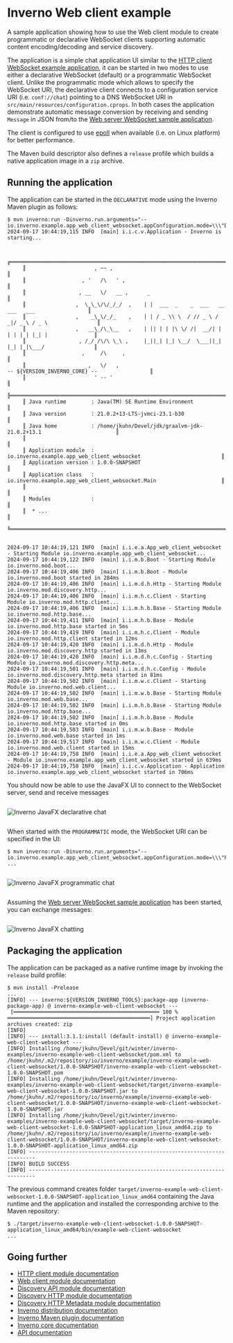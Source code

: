 [inverno-core-root-doc]: https://github.com/inverno-io/inverno-core/blob/master/doc/reference-guide.md
[inverno-dist-root]: https://github.com/inverno-io/inverno-dist
[inverno-tool-maven-plugin]: https://github.com/inverno-io/inverno-tools/blob/master/inverno-maven-plugin
[inverno-javadoc]: https://inverno.io/docs/release/api/index.html

[inverno-mod-discovery]: https://github.com/inverno-io/inverno-mods/blob/master/inverno-mod-discovery/
[inverno-mod-discovery-http]: https://github.com/inverno-io/inverno-mods/blob/master/inverno-mod-discovery-http/
[inverno-mod-discovery-http-meta]: https://github.com/inverno-io/inverno-mods/blob/master/inverno-mod-discovery-http-meta/
[inverno-mod-http-client]: https://github.com/inverno-io/inverno-mods/blob/master/inverno-http-client/
[inverno-mod-web-client]: https://github.com/inverno-io/inverno-mods/blob/master/inverno-web-client/
[inverno-examples-http-client-websocket]: ../inverno-example-http-client-websocket
[inverno-examples-web-server-websocket]: ../inverno-example-web-server-websocket

[epoll]: https://en.wikipedia.org/wiki/Epoll

# Inverno Web client example

A sample application showing how to use the Web client module to create programmatic or declarative WebSocket clients supporting automatic content encoding/decoding and service discovery.

The application is a simple chat application UI similar to the [HTTP client WebSocket example application][inverno-examples-http-client-websocket], it can be started in two modes to use either a declarative WebSocket (default) or a programmatic WebSocket client. Unlike the programmatic mode which allows to specify the WebSocket URI, the declarative client connects to a configuration service URI (i.e. `conf://chat`) pointing to a DNS WebSocket URI in `src/main/resources/configuration.cprops`. In both cases the application demonstrate automatic message conversion by receiving and sending `Message` in JSON from/to the [Web server WebSocket sample application][inverno-examples-web-server-websocket].

The client is configured to use [epoll][epoll] when available (i.e. on Linux platform) for better performance.

The Maven build descriptor also defines a `release` profile which builds a native application image in a `zip` archive.

## Running the application

The application can be started in the `DECLARATIVE` mode using the Inverno Maven plugin as follows:

```plaintext
$ mvn inverno:run -Dinverno.run.arguments="--io.inverno.example.app_web_client_websocket.appConfiguration.mode=\\\"DECLARATIVE\\\""
2024-09-17 10:44:19,115 INFO  [main] i.i.c.v.Application - Inverno is starting...


     ╔════════════════════════════════════════════════════════════════════════════════════════════╗
     ║                      , ~~ ,                                                                ║
     ║                  , '   /\   ' ,                                                            ║
     ║                 , __   \/   __ ,      _                                                    ║
     ║                ,  \_\_\/\/_/_/  ,    | |  ___  _    _  ___   __  ___   ___                 ║
     ║                ,    _\_\/_/_    ,    | | / _ \\ \  / // _ \ / _|/ _ \ / _ \                ║
     ║                ,   __\_/\_\__   ,    | || | | |\ \/ /|  __/| | | | | | |_| |               ║
     ║                 , /_/ /\/\ \_\ ,     |_||_| |_| \__/  \___||_| |_| |_|\___/                ║
     ║                  ,     /\     ,                                                            ║
     ║                    ,   \/   ,                                  -- ${VERSION_INVERNO_CORE} --                 ║
     ║                      ' -- '                                                                ║
     ╠════════════════════════════════════════════════════════════════════════════════════════════╣
     ║ Java runtime        : Java(TM) SE Runtime Environment                                      ║
     ║ Java version        : 21.0.2+13-LTS-jvmci-23.1-b30                                         ║
     ║ Java home           : /home/jkuhn/Devel/jdk/graalvm-jdk-21.0.2+13.1                        ║
     ║                                                                                            ║
     ║ Application module  : io.inverno.example.app_web_client_websocket                          ║
     ║ Application version : 1.0.0-SNAPSHOT                                                       ║
     ║ Application class   : io.inverno.example.app_web_client_websocket.Main                     ║
     ║                                                                                            ║
     ║ Modules             :                                                                      ║
     ║  * ...                                                                                     ║
     ╚════════════════════════════════════════════════════════════════════════════════════════════╝


2024-09-17 10:44:19,121 INFO  [main] i.i.e.a.App_web_client_websocket - Starting Module io.inverno.example.app_web_client_websocket...
2024-09-17 10:44:19,122 INFO  [main] i.i.m.b.Boot - Starting Module io.inverno.mod.boot...
2024-09-17 10:44:19,406 INFO  [main] i.i.m.b.Boot - Module io.inverno.mod.boot started in 284ms
2024-09-17 10:44:19,406 INFO  [main] i.i.m.d.h.Http - Starting Module io.inverno.mod.discovery.http...
2024-09-17 10:44:19,406 INFO  [main] i.i.m.h.c.Client - Starting Module io.inverno.mod.http.client...
2024-09-17 10:44:19,406 INFO  [main] i.i.m.h.b.Base - Starting Module io.inverno.mod.http.base...
2024-09-17 10:44:19,411 INFO  [main] i.i.m.h.b.Base - Module io.inverno.mod.http.base started in 5ms
2024-09-17 10:44:19,419 INFO  [main] i.i.m.h.c.Client - Module io.inverno.mod.http.client started in 12ms
2024-09-17 10:44:19,420 INFO  [main] i.i.m.d.h.Http - Module io.inverno.mod.discovery.http started in 13ms
2024-09-17 10:44:19,420 INFO  [main] i.i.m.d.h.c.Config - Starting Module io.inverno.mod.discovery.http.meta...
2024-09-17 10:44:19,501 INFO  [main] i.i.m.d.h.c.Config - Module io.inverno.mod.discovery.http.meta started in 81ms
2024-09-17 10:44:19,502 INFO  [main] i.i.m.w.c.Client - Starting Module io.inverno.mod.web.client...
2024-09-17 10:44:19,502 INFO  [main] i.i.m.w.b.Base - Starting Module io.inverno.mod.web.base...
2024-09-17 10:44:19,502 INFO  [main] i.i.m.h.b.Base - Starting Module io.inverno.mod.http.base...
2024-09-17 10:44:19,502 INFO  [main] i.i.m.h.b.Base - Module io.inverno.mod.http.base started in 0ms
2024-09-17 10:44:19,503 INFO  [main] i.i.m.w.b.Base - Module io.inverno.mod.web.base started in 1ms
2024-09-17 10:44:19,517 INFO  [main] i.i.m.w.c.Client - Module io.inverno.mod.web.client started in 15ms
2024-09-17 10:44:19,758 INFO  [main] i.i.e.a.App_web_client_websocket - Module io.inverno.example.app_web_client_websocket started in 639ms
2024-09-17 10:44:19,758 INFO  [main] i.i.c.v.Application - Application io.inverno.example.app_web_client_websocket started in 706ms
```

You should now be able to use the JavaFX UI to connect to the WebSocket server, send and receive messages

<img src="src/img/inverno_javafx_declarative_chat.png" style="display: block; margin: 2em auto;" alt="Inverno JavaFX declarative chat"/>

When started with the `PROGRAMMATIC` mode, the WebSocket URI can be specified in the UI:

```plaintext
$ mvn inverno:run -Dinverno.run.arguments="--io.inverno.example.app_web_client_websocket.appConfiguration.mode=\\\"PROGRAMMATIC\\\""
...
```

<img src="src/img/inverno_javafx_programmatic_chat.png" style="display: block; margin: 2em auto;" alt="Inverno JavaFX programmatic chat"/>

Assuming the [Web server WebSocket sample application][inverno-examples-web-server-websocket] has been started, you can exchange messages:

<img src="src/img/inverno_javafx_chatting.png" style="display: block; margin: 2em auto;" alt="Inverno JavaFX chatting"/>

## Packaging the application

The application can be packaged as a native runtime image by invoking the `release` build profile:

```plaintext
$ mvn install -Prelease
...
[INFO] --- inverno:${VERSION_INVERNO_TOOLS}:package-app (inverno-package-app) @ inverno-example-web-client-websocket ---
 [═══════════════════════════════════════════════ 100 % ══════════════════════════════════════════════] Project application archives created: zip
[INFO] 
[INFO] --- install:3.1.1:install (default-install) @ inverno-example-web-client-websocket ---
[INFO] Installing /home/jkuhn/Devel/git/winter/inverno-examples/inverno-example-web-client-websocket/pom.xml to /home/jkuhn/.m2/repository/io/inverno/example/inverno-example-web-client-websocket/1.0.0-SNAPSHOT/inverno-example-web-client-websocket-1.0.0-SNAPSHOT.pom
[INFO] Installing /home/jkuhn/Devel/git/winter/inverno-examples/inverno-example-web-client-websocket/target/inverno-example-web-client-websocket-1.0.0-SNAPSHOT.jar to /home/jkuhn/.m2/repository/io/inverno/example/inverno-example-web-client-websocket/1.0.0-SNAPSHOT/inverno-example-web-client-websocket-1.0.0-SNAPSHOT.jar
[INFO] Installing /home/jkuhn/Devel/git/winter/inverno-examples/inverno-example-web-client-websocket/target/inverno-example-web-client-websocket-1.0.0-SNAPSHOT-application_linux_amd64.zip to /home/jkuhn/.m2/repository/io/inverno/example/inverno-example-web-client-websocket/1.0.0-SNAPSHOT/inverno-example-web-client-websocket-1.0.0-SNAPSHOT-application_linux_amd64.zip
[INFO] ------------------------------------------------------------------------
[INFO] BUILD SUCCESS
[INFO] ------------------------------------------------------------------------
```

The previous command creates folder `target/inverno-example-web-client-websocket-1.0.0-SNAPSHOT-application_linux_amd64` containing the Java runtime and the application and installed the corresponding archive to the Maven repository:

```plaintext
$ ./target/inverno-example-web-client-websocket-1.0.0-SNAPSHOT-application_linux_amd64/bin/example-web-client-websocket
...
```

## Going further

- [HTTP client module documentation][inverno-mod-http-client]
- [Web client module documentation][inverno-mod-web-client]
- [Discovery API module documentation][inverno-mod-discovery]
- [Discovery HTTP module documentation][inverno-mod-discovery-http]
- [Discovery HTTP Metadata module documentation][inverno-mod-discovery-http-meta]
- [Inverno distribution documentation][inverno-dist-root]
- [Inverno Maven plugin documentation][inverno-tool-maven-plugin]
- [Inverno core documentation][inverno-core-root-doc]
- [API documentation][inverno-javadoc]